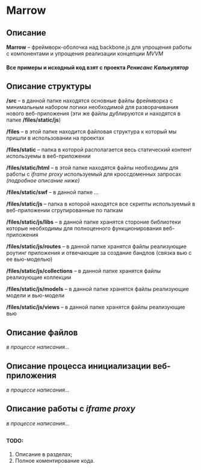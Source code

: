 # Marrow

## Описание

**Marrow** – фреймворк-оболочка над backbone.js для упрощения работы с компонентами и упрощения реализации концепции *MVVM*

#### Все примеры и исходный код взят с проекта *Ренисанс Калькулятор*

## Описание структуры

**/src** – в данной папке находятся основные файлы фреймворка с минимальным набором логики необходимой для разворачивания нового веб-приложения (эти же файлы дублируются и находятся в папке **/files/static/js**)

**/files** – в этой папке находится файловая структура к который мы пришли в использовании на проектах

**/files/static** – папка в которой располагается весь статический контент используемы в веб-приложении

**/files/static/html** – в этой папке находятся файлы необходимы для работы с *iframe proxy* используемый для кроссдоменных запросах *(подробное описание ниже)*

**/files/static/swf** – в данной папке ...

**/files/static/js** – папка в которой находятся все скрипты используемый в веб-приложении сгрупированные по папкам

**/files/static/js/libs** – в данной папке хранятся стороние библиотеки которые необходимы для полноценного функционирования веб-приложения

**/files/static/js/routes** – в данной папке хранятся файлы реализующие роутинг приложения и отвечающие за создание бандлов (связка вью с ее вью-моделью)

**/files/static/js/collections** – в данной папке хранятся файлы реализующие коллекции

**/files/static/js/models** – в данной папке хранятся файлы реализующие модели и вью-модели

**/files/static/js/views** – в данной папке хранятся файлы реализующие вью

## Описание файлов

*в процессе написания...*

## Описание процесса инициализации веб-приложения

*в процессе написания...*

## Описание работы с *iframe proxy*

*в процессе написания...*

## 

#### TODO: 

1. Описание в разделах;
2. Полное коментирование кода.